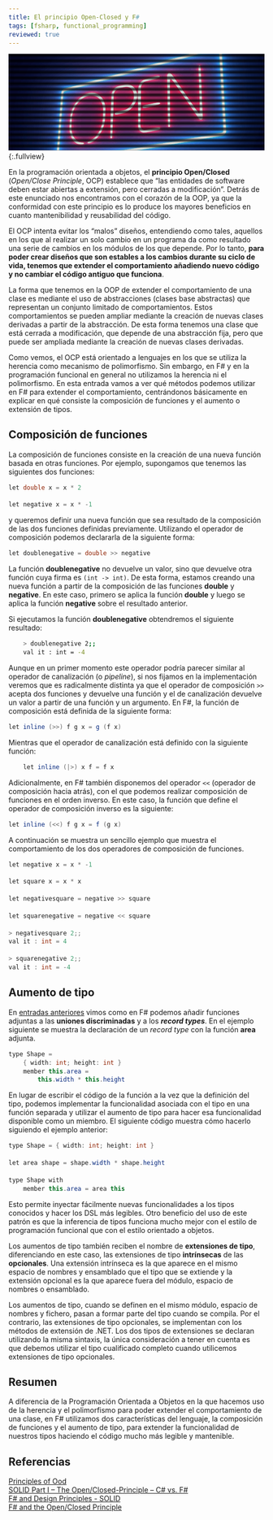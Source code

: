 ```yaml
---
title: El principio Open-Closed y F#
tags: [fsharp, functional_programming]
reviewed: true
---
```

![Agents](/img/open-sign.png){:.fullview}

En la programación orientada a objetos, el **principio Open/Closed** (_Open/Close Principle_, OCP) establece que “las entidades de software deben estar abiertas a extensión, pero cerradas a modificación”. Detrás de este enunciado nos encontramos con el corazón de la OOP, ya que la conformidad con este principio es lo produce los mayores beneficios en cuanto mantenibilidad y reusabilidad del código.

El OCP intenta evitar los “malos” diseños, entendiendo como tales, aquellos en los que al realizar un solo cambio en un programa da como resultado una serie de cambios en los módulos de los que depende. Por lo tanto, **para poder crear diseños que son estables a los cambios durante su ciclo de vida, tenemos que extender el comportamiento añadiendo nuevo código y no cambiar el código antiguo que funciona**.

La forma que tenemos en la OOP de extender el comportamiento de una clase es mediante el uso de abstracciones (clases base abstractas) que representan un conjunto limitado de comportamientos. Estos comportamientos se pueden ampliar mediante la creación de nuevas clases derivadas a partir de la abstracción. De esta forma tenemos una clase que está cerrada a modificación, que depende de una abstracción fija, pero que puede ser ampliada mediante la creación de nuevas clases derivadas.

Como vemos, el OCP está orientado a lenguajes en los que se utiliza la herencia como mecanismo de polimorfismo. Sin embargo, en F# y en la programación funcional en general no utilizamos la herencia ni el polimorfismo. En esta entrada vamos a ver qué métodos podemos utilizar en F# para extender el comportamiento, centrándonos básicamente en explicar en qué consiste la composición de funciones y el aumento o extensión de tipos.

Composición de funciones
------------------------

La composición de funciones consiste en la creación de una nueva función basada en otras funciones. Por ejemplo, supongamos que tenemos las siguientes dos funciones:

```csharp
let double x = x * 2

let negative x = x * -1
```

y queremos definir una nueva función que sea resultado de la composición de las dos funciones definidas previamente. Utilizando el operador de composición podemos declararla de la siguiente forma:

```csharp
let doublenegative = double >> negative
```

La función **doublenegative** no devuelve un valor, sino que devuelve otra función cuya firma es `(int -> int)`. De esta forma, estamos creando una nueva función a partir de la composición de las funciones **double** y **negative**. En este caso, primero se aplica la función **double** y luego se aplica la función **negative** sobre el resultado anterior.

Si ejecutamos la función **doublenegative** obtendremos el siguiente resultado:

```bash
    > doublenegative 2;;
    val it : int = -4
```

Aunque en un primer momento este operador podría parecer similar al operador de canalización (o _pipeline_), si nos fijamos en la implementación veremos que es radicalmente distinta ya que el operador de composición `>>` acepta dos funciones y devuelve una función y el de canalización devuelve un valor a partir de una función y un argumento. En F#, la función de composición está definida de la siguiente forma:

```csharp
let inline (>>) f g x = g (f x)
```

Mientras que el operador de canalización está definido con la siguiente función:

```csharp
    let inline (|>) x f = f x
```

Adicionalmente, en F# también disponemos del operador `<<` (operador de composición hacia atrás), con el que podemos realizar composición de funciones en el orden inverso. En este caso, la función que define el operador de composición inverso es la siguiente:

```csharp
let inline (<<) f g x = f (g x)
```

A continuación se muestra un sencillo ejemplo que muestra el comportamiento de los dos operadores de composición de funciones.

```csharp
let negative x = x * -1 

let square x = x * x

let negativesquare = negative >> square

let squarenegative = negative << square

> negativesquare 2;;
val it : int = 4

> squarenegative 2;;
val it : int = -4
```

Aumento de tipo
---------------

En [entradas anteriores](/uniones-discriminadas-y-jerarquia-de-objetos/) vimos como en F# podemos añadir funciones adjuntas a las **uniones discriminadas** y a los **_record types_**. En el ejemplo siguiente se muestra la declaración de un _record type_ con la función **area** adjunta.

```csharp
type Shape = 
    { width: int; height: int }
    member this.area =
        this.width * this.height
```

En lugar de escribir el código de la función a la vez que la definición del tipo, podemos implementar la funcionalidad asociada con el tipo en una función separada y utilizar el aumento de tipo para hacer esa funcionalidad disponible como un miembro. El siguiente código muestra cómo hacerlo siguiendo el ejemplo anterior:

```csharp
type Shape = { width: int; height: int }

let area shape = shape.width * shape.height 

type Shape with
    member this.area = area this
```

Esto permite inyectar fácilmente nuevas funcionalidades a los tipos conocidos y hacer los DSL más legibles. Otro beneficio del uso de este patrón es que la inferencia de tipos funciona mucho mejor con el estilo de programación funcional que con el estilo orientado a objetos.

Los aumentos de tipo también reciben el nombre de **extensiones de tipo**, diferenciando en este caso, las extensiones de tipo **intrínsecas** de las **opcionales**. Una extensión intrínseca es la que aparece en el mismo espacio de nombres y ensamblado que el tipo que se extiende y la extensión opcional es la que aparece fuera del módulo, espacio de nombres o ensamblado.

Los aumentos de tipo, cuando se definen en el mismo módulo, espacio de nombres y fichero, pasan a formar parte del tipo cuando se compila. Por el contrario, las extensiones de tipo opcionales, se implementan con los métodos de extensión de .NET. Los dos tipos de extensiones se declaran utilizando la misma sintaxis, la única consideración a tener en cuenta es que debemos utilizar el tipo cualificado completo cuando utilicemos extensiones de tipo opcionales.

Resumen
-------

A diferencia de la Programación Orientada a Objetos en la que hacemos uso de la herencia y el polimorfismo para poder extender el comportamiento de una clase, en F# utilizamos dos características del lenguaje, la composición de funciones y el aumento de tipo, para extender la funcionalidad de nuestros tipos haciendo el código mucho más legible y mantenible.

Referencias
-----------

[Principles of Ood](http://butunclebob.com/ArticleS.UncleBob.PrinciplesOfOod)  
[SOLID Part I – The Open/Closed-Principle – C# vs. F#](http://www.navision-blog.de/blog/2009/08/24/the-openclosed-principle-c-vs-f/)  
[F# and Design Principles - SOLID](http://7sharpnine.com/posts/FSharp_solid/)  
[F# and the Open/Closed Principle](https://jamessdixon.wordpress.com/2014/04/15/f-and-the-openclosed-principle/)
